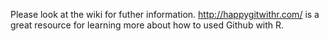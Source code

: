 Please look at the wiki for futher information.
http://happygitwithr.com/ is a great resource for learning more about how to used Github with R.
